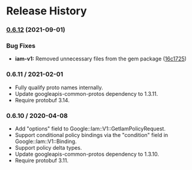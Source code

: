 # Release History

### [0.6.12](https://www.github.com/googleapis/common-protos-ruby/compare/grpc-google-iam-v1/v0.6.11...grpc-google-iam-v1/v0.6.12) (2021-09-01)


### Bug Fixes

* **iam-v1:** Removed unnecessary files from the gem package ([16c1725](https://www.github.com/googleapis/common-protos-ruby/commit/16c17257bcbe7fd3856878fa5ac51e4dd2ae4d98))

### 0.6.11 / 2021-02-01

* Fully qualify proto names internally.
* Update googleapis-common-protos dependency to 1.3.11.
* Require protobuf 3.14.

### 0.6.10 / 2020-04-08

* Add "options" field to Google::Iam::V1::GetIamPolicyRequest.
* Support conditional policy bindings via the "condition" field in Google::Iam::V1::Binding.
* Support policy delta types.
* Update googleapis-common-protos dependency to 1.3.10.
* Require protobuf 3.11.
